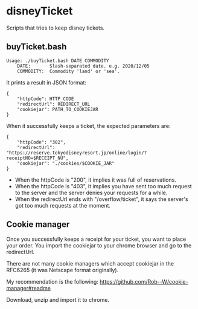 # disneyTicket

Scripts that tries to keep disney tickets.

## buyTicket.bash

```
Usage: ./buyTicket.bash DATE COMMODITY
    DATE:       Slash-separated date. e.g. 2020/12/05
    COMMODITY:  Commodity 'land' or 'sea'.
```

It prints a result in JSON format:

```
{
    "httpCode": HTTP_CODE
    "redirectUrl": REDIRECT_URL
    "cookiejar": PATH_TO_COOKIEJAR
}
```

When it successfully keeps a ticket, the expected parameters are:

```
{
    "httpCode": "302",
    "redirectUrl": "https://reserve.tokyodisneyresort.jp/online/login/?receiptNO=$RECEIPT_NU",
    "cookiejar": "./cookies/$COOKIE_JAR"
}
```

* When the httpCode is "200", it implies it was full of reservations.
* When the httpCode is "403", it implies you have sent too much request to the server and the server denies your requests for a while.
* When the redirectUrl ends with "/overflow/ticket", it says the server's got too much requests at the moment.

## Cookie manager

Once you successfully keeps a receipt for your ticket, you want to place your order.
You import the cookiejar to your chrome browser and go to the redirectUrl.

There are not many cookie managers which accept cookiejar in the RFC6265 (it was Netscape format originally).

My recommendation is the following:
https://github.com/Rob--W/cookie-manager#readme

Download, unzip and import it to chrome.
